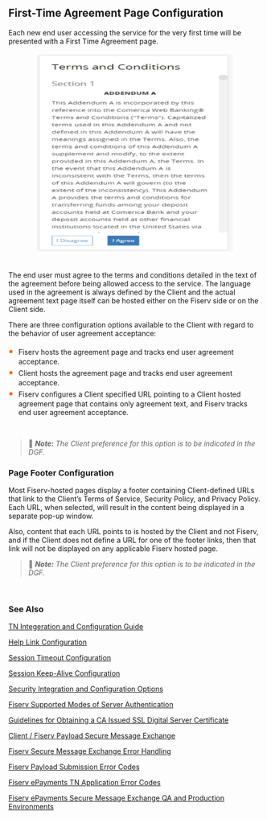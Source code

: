 ## First-Time Agreement Page Configuration


Each new end user accessing the service for the very first time will be presented with a First Time Agreement page.

<center>
<img src="../../../assets/images/First_Time_Aggreement.png" width="400" height="400"> <br/>
</center>
&nbsp;

The end user must agree to the terms and conditions detailed in the text of the agreement before being allowed access to the service. The language used in the agreement is always defined by the Client and the actual agreement text page itself can be hosted either on the Fiserv side or on the Client side. 
&nbsp;

There are three configuration options available to the Client with regard to the behavior of user agreement acceptance:


<style>
    .card-body ul {
        list-style: none;
        padding-left: 20px;
    }
    .card-body ul li::before {
        content: "\2022";
        font-size: 1.5em;
        color: #f60;
        display: inline-block;
        width: 1em;
        margin-left: -1em;
    }
</style>

<div class="card-body">
    <ul>
        <li>Fiserv hosts the agreement page and tracks end user agreement acceptance.</li>
        <li>Client hosts the agreement page and tracks end user agreement acceptance.</li>
        <li>Fiserv configures a Client specified URL pointing to a Client hosted agreement page that contains only agreement text, and Fiserv tracks end user agreement acceptance.</li>
    </ul>
</div>
&nbsp;

> :memo: _**Note:** The Client preference for this option is to be indicated in the DGF._


### Page Footer Configuration

Most Fiserv-hosted pages display a footer containing Client-defined URLs that link to the Client’s Terms of Service, Security Policy, and Privacy Policy. Each URL, when selected, will result in the content being displayed in a separate pop-up window.
&nbsp;

Also, content that each URL points to is hosted by the Client and not Fiserv, and if the Client does not define a URL for one of the footer links, then that link will not be displayed on any applicable Fiserv hosted page.
&nbsp;

> :memo: _**Note:** The Client preference for this option is to be indicated in the DGF._


&nbsp;

### See Also

[TN Integeration and Configuration Guide](?path=docs/getting-started/TN-INT-CONFIG/TN-Int-Config-Guide.md)

[Help Link Configuration](?path=docs/getting-started/TN-INT-CONFIG/Help-Link-Config.md)

[Session Timeout Configuration](?path=docs/getting-started/TN-INT-CONFIG/Session-Timeout-Config.md)

[Session Keep-Alive Configuration](?path=docs/getting-started/TN-INT-CONFIG/Session-keep-alive-config.md)

[Security Integration and Configuration Options](?path=docs/getting-started/TN-INT-CONFIG/Security-Int-Config.md)

[Fiserv Supported Modes of Server Authentication](?path=docs/getting-started/TN-INT-CONFIG/server-auth.md)

[Guidelines for Obtaining a CA Issued SSL Digital Server Certificate](?path=docs/getting-started/TN-INT-CONFIG/Guidelines-Obtain.md)

[Client / Fiserv Payload Secure Message Exchange](?path=docs/getting-started/TN-INT-CONFIG/client-payload.md)

[Fiserv Secure Message Exchange Error Handling](?path=docs/getting-started/TN-INT-CONFIG/message-error-handling.md)

[Fiserv Payload Submission Error Codes](?path=docs/getting-started/TN-INT-CONFIG/payload-sub-error.md)

[Fiserv ePayments TN Application Error Codes](?path=docs/getting-started/TN-INT-CONFIG/epayment-TN-error-code.md)

[Fiserv ePayments Secure Message Exchange QA and Production Environments](?path=docs/getting-started/TN-INT-CONFIG/epayment-QA-prod.md)

